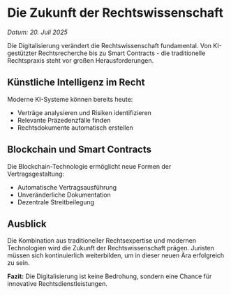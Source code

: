 # Die Zukunft der Rechtswissenschaft

*Datum: 20. Juli 2025*

Die Digitalisierung verändert die Rechtswissenschaft fundamental. Von KI-gestützter Rechtsrecherche bis zu Smart Contracts - die traditionelle Rechtspraxis steht vor großen Herausforderungen.

## Künstliche Intelligenz im Recht

Moderne KI-Systeme können bereits heute:
- Verträge analysieren und Risiken identifizieren
- Relevante Präzedenzfälle finden
- Rechtsdokumente automatisch erstellen

## Blockchain und Smart Contracts

Die Blockchain-Technologie ermöglicht neue Formen der Vertragsgestaltung:
- Automatische Vertragsausführung
- Unveränderliche Dokumentation
- Dezentrale Streitbeilegung

## Ausblick

Die Kombination aus traditioneller Rechtsexpertise und modernen Technologien wird die Zukunft der Rechtswissenschaft prägen. Juristen müssen sich kontinuierlich weiterbilden, um in dieser neuen Ära erfolgreich zu sein.

**Fazit:** Die Digitalisierung ist keine Bedrohung, sondern eine Chance für innovative Rechtsdienstleistungen.